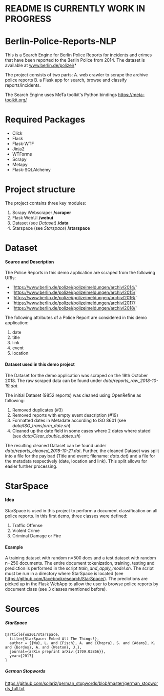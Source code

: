 # README IS CURRENTLY WORK IN PROGRESS

# Berlin-Police-Reports-NLP

This is a Search Engine for Berlin Police Reports for incidents and crimes that have been reported to the Berlin Police from 2014. The dataset is available at www.berlin.de/polizei/*

The project consists of two parts: A. web crawler to scrape the archive police reports B. a Flask app for search, browse and classify reports/incidents.

The Search Engine uses MeTa toolkit's Python bindings https://meta-toolkit.org/

# Required Packages
* Click
* Flask
* Flask-WTF
* Jinja2
* WTForms
* Scrapy 
* Metapy
* Flask-SQLAlchemy
# Project structure
The project contains three key modules:
1. Scrapy Webscraper **/scraper**
2. Flask WebUI **/webui**
3. Dataset (see _Dataset_) **/data**
4. Starspace (see _Starspace_) **/starspace**

# Dataset
#### Source and Description
The Police Reports in this demo application are scraped from the following URIs:
* 'https://www.berlin.de/polizei/polizeimeldungen/archiv/2014/'
* 'https://www.berlin.de/polizei/polizeimeldungen/archiv/2015/'
* 'https://www.berlin.de/polizei/polizeimeldungen/archiv/2016/'
* 'https://www.berlin.de/polizei/polizeimeldungen/archiv/2017/'
* 'https://www.berlin.de/polizei/polizeimeldungen/archiv/2018/'

The following attributes of a Police Report are considered in this demo application:
1. date
2. title
3. link
4. event
5. location

#### Dataset used in this demo project
The Dataset for the demo application was scraped on the 18th October 2018. The raw scraped data can be found under *data/reports_raw_2018-10-19.dat*.

The initial Dataset (9852 reports) was cleaned using OpenRefine as following:
1. Removed duplicates (#3)
2. Removed reports with empty event description (#19)
3. Formatted dates in Metadate according to ISO 8601 (see *data/ISO_transform_date.sh*)
4. Cleaned up the date field in some cases where 2 dates where stated (see *data/Clear_double_dates.sh*)

The resulting cleaned Dataset can be found under *data/reports_cleaned_2018-10-21.dat*. Further, the cleaned Dataset was split into a file for the payload (Title and event; filename: _data.dat_) and a file for the metadata respectively (date, location and link). This split allows for easier further processing.

# StarSpace
#### Idea
StarSpace is used in this project to perform a document classification on all police reports. In this first demo, three classes were defined:
1. Traffic Offense
2. Violent Crime
3. Criminal Damage or Fire

#### Example
A training dataset with random n=500 docs and a test dataset with random n=250 documents. The entire document tokenization, training, testing and prediction is performed in the script _train_and_apply_model.sh_. The script must be run in a directory where StarSpace is located (see https://github.com/facebookresearch/StarSpace/). The predictions are picked up in the Flask WebApp to allow the user to browse police reports by document class (see 3 classes mentioned before).

# Sources
##### StarSpace
```
@article{wu2017starspace,
  title={StarSpace: Embed All The Things!},
  author = {{Wu}, L. and {Fisch}, A. and {Chopra}, S. and {Adams}, K. and {Bordes}, A. and {Weston}, J.},
  journal={arXiv preprint arXiv:{1709.03856}},
  year={2017}
}
```
##### German Stopwords
https://github.com/solariz/german_stopwords/blob/master/german_stopwords_full.txt

